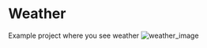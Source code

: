 # Weather

Example project where you see weather 
![weather_image](https://github.com/spark353/Weather/assets/166623238/570831d4-d518-4370-a289-13f358c88780)
